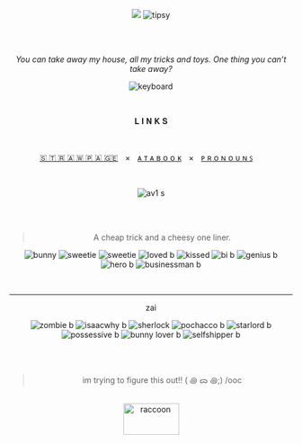 <div align="center">
  
![](https://komarev.com/ghpvc/?username=starc-reactor&color=45a7de&label=Glasses-I've-had&style=plastic)  ![tipsy](https://github.com/user-attachments/assets/2cbeb6f9-7e44-4238-ae07-ab870d08b8d2)

<br />

<br />

_You can take away my house, all my tricks and toys. One thing you can’t take away?_

![keyboard](https://github.com/user-attachments/assets/b5d3eff3-cfd0-4d72-91ce-986cf2d6b623)

<br />

𝐋 𝐈 𝐍 𝐊 𝐒

<br />

[🇸​ 🇹 ​🇷 ​🇦 ​🇼​ 🇵 ​🇦 ​🇬 ​🇪​](https://starkreactor.straw.page/)ㅤ×ㅤ[ᴀ ᴛ ᴀ ʙ ᴏ ᴏ ᴋ](https://starked.atabook.org/)ㅤ×ㅤ[ᴘ ʀ ᴏ ɴ ᴏ ᴜ ɴ ꜱ](https://pronouns.cc/@stark)
ㅤ
<br />

<br />

![av1 s](https://github.com/user-attachments/assets/580eac46-5678-48ac-a16a-50940d612c07)

<br />

<br />

> A cheap trick and a cheesy one liner.

![bunny](https://github.com/user-attachments/assets/e426b7cd-aaaa-42f6-a8ea-055d3b55a382)
![sweetie](https://github.com/user-attachments/assets/9adb0851-e554-4c41-b38b-010476720721)
![sweetie](https://github.com/user-attachments/assets/c665b851-86e9-4000-b5b7-e7fdd92729d7)
![loved b](https://github.com/user-attachments/assets/8ae1971f-dbfe-41a8-ac80-04442b017bec)
![kissed](https://github.com/user-attachments/assets/c1e5558d-147a-4efe-87d7-95112dae8480)
![bi b](https://github.com/user-attachments/assets/4d51a6fb-7190-499c-99e2-fbe6d08569d8)
![genius b](https://github.com/user-attachments/assets/a90c4e44-5d59-4c9a-a3e0-9450d474d64d)
![hero b](https://github.com/user-attachments/assets/6a81fd75-5f04-482c-887e-7619bb21444c)
![businessman b](https://github.com/user-attachments/assets/f0d13ec2-7bcf-4478-8dc1-cf1a217e3312)

<br />



-------

zai

![zombie b](https://github.com/user-attachments/assets/1d8b5dff-96cf-4456-9b88-77e44da025d7)
![isaacwhy b](https://github.com/user-attachments/assets/810a06a0-916f-4a9d-bacb-cd7ec6f9d5be)
![sherlock](https://github.com/user-attachments/assets/8b0c0c6f-c117-4ddf-b927-e1a12c04b10a)
![pochacco b](https://github.com/user-attachments/assets/f3343043-8c9b-44a2-b2e7-fead74f86841)
![starlord b](https://github.com/user-attachments/assets/c4234f36-ef85-4de6-8386-4c6870a2c9dc)
![possessive b](https://github.com/user-attachments/assets/bcdc14fd-aeb9-4733-b67e-4a9cb596e75e)
![bunny lover b](https://github.com/user-attachments/assets/4253d5db-5f13-449c-baf7-9457181debfd)
![selfshipper b](https://github.com/user-attachments/assets/9e5d4e08-2fb4-4842-9cd3-aaaccdafd9c4)

<br />
<br />

> im trying to figure this out!! ( ꩜ ᯅ ꩜;)⁭ ⁭/ooc
> 
<br />

<img width="99" height="56" alt="raccoon" src="https://github.com/user-attachments/assets/65a9c5e8-2ef5-488c-81b0-bdd1c99b0b36" />

<br />

